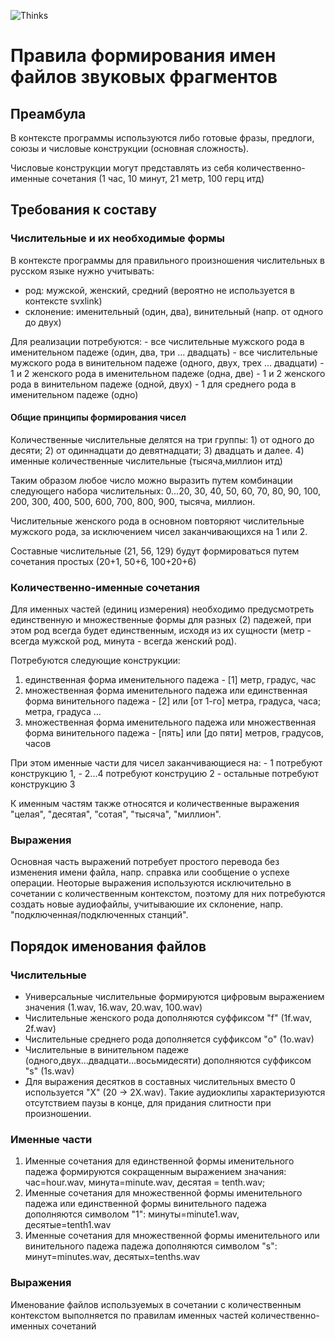 <p align="left">
  <img src="https://img.shields.io/badge/chapter-Thinks-brightgreen?style=flat&logo=github" alt="Thinks">
</p>

# Правила формирования имен файлов звуковых фрагментов

## Преамбула

В контексте программы используются либо готовые фразы, предлоги, союзы и числовые конструкции (основная сложность).

Числовые конструкции могут представлять из себя количественно-именные сочетания (1 час, 10 минут, 21 метр, 100 герц итд)

## Требования к составу

### Числительные и их необходимые формы

В контексте программы для правильного произношения числительных в русском языке нужно учитывать: 

 - род: мужской, женский, средний (вероятно не используется в контексте svxlink)  
 - склонение: именительный (один, два), винительный (напр. от одного до двух)

Для реализации потребуются:
	- все числительные мужского рода в именительном падеже (один, два, три ... двадцать) 
	- все числительные мужского рода в винительном падеже (одного, двух, трех ... двадцати)
	- 1 и 2 женского рода в именительном падеже (одна, две)
	- 1 и 2 женского рода в винительном падеже (одной, двух)
	- 1 для среднего рода в именительном падеже (одно)

#### Общие принципы формирования чисел

Количественные числительные делятся на три группы: 
	1) от одного до десяти; 
	2) от одиннадцати до девятнадцати; 
	3) двадцать и далее. 
	4) именные количественные числительные (тысяча,миллион итд)

Таким образом любое число можно выразить путем комбинации следующего набора числительных:
0...20, 30, 40, 50, 60, 70, 80, 90, 100, 200, 300, 400, 500, 600, 700, 800, 900, тысяча, миллион.

Числительные женского рода в основном повторяют числительные мужского рода, за исключением чисел заканчивающихся на 1 или 2.

Составные числительные (21, 56, 129) будут формироваться путем сочетания простых (20+1, 50+6, 100+20+6)


### Количественно-именные сочетания

Для именных частей (единиц измерения) необходимо предусмотреть единственную и множественные формы для разных (2) падежей, при этом род всегда будет единственным, исходя из их сущности (метр - всегда мужской род, минута - всегда женский род).

Потребуются следующие конструкции:
 1) единственная форма именительного падежа - [1] метр, градус, час 
 2) множественная форма именительного падежа или единственная форма винительного падежа - [2] или [от 1-го] метра, градуса, часа;  метра, градуса ...
 3) множественная форма именительного падежа или множественная форма винительного падежа - [пять] или [до пяти] метров, градусов, часов

При этом именные части для чисел заканчивающиеся на:
	- 1 потребуют конструкцию 1,
	- 2...4 потребуют конструцию 2
	- остальные потребуют конструкцию 3

К именным частям также относятся и количественные выражения "целая", "десятая", "сотая", "тысяча", "миллион".

### Выражения

Основная часть выражений потребует простого перевода без изменения имени файла, напр. справка или сообщение о успехе операции.
Неоторые выражения используются исключительно в сочетании с количественным контекстом, поэтому для них потребуются создать новые аудиофайлы, 
учитываюшие их склонение, напр. "подключенная/подключенных станций". 


## Порядок именования файлов

### Числительные

 - Универсальные числительные формируются цифровым выражением значения (1.wav, 16.wav, 20.wav, 100.wav)
 - Числительные женского рода дополняются суффиксом "f" (1f.wav, 2f.wav)
 - Числительные среднего рода дополняется суффиксом "o" (1o.wav)
 - Числительные в винительном падеже (одного,двух...двадцати...восьмидесяти) дополняются суффиксом "s" (1s.wav)
 - Для выражения десятков в составных числительных вместо 0 используется "X" (20 -> 2X.wav). Такие аудиоклипы характеризуются отсутствием паузы в конце, для придания слитности при произношении.


### Именные части

 1) Именные сочетания для единственной формы именительного падежа формируются сокращенным выражением значания: 
 	час=hour.wav, минута=minute.wav, десятая = tenth.wav;
 2) Именные сочетания для множественной формы именительного падежа или единственной формы винительного падежа дополняются символом "1":
    минуты=minute1.wav, десятые=tenth1.wav
 3) Именные сочетания для множественной формы именительного или винительного падежа падежа дополняются символом "s":
	минут=minutes.wav, десятых=tenths.wav

### Выражения 

Именование файлов используемых в сочетании с количественным контекстом выполняется по правилам именных частей количественно-именных сочетаний